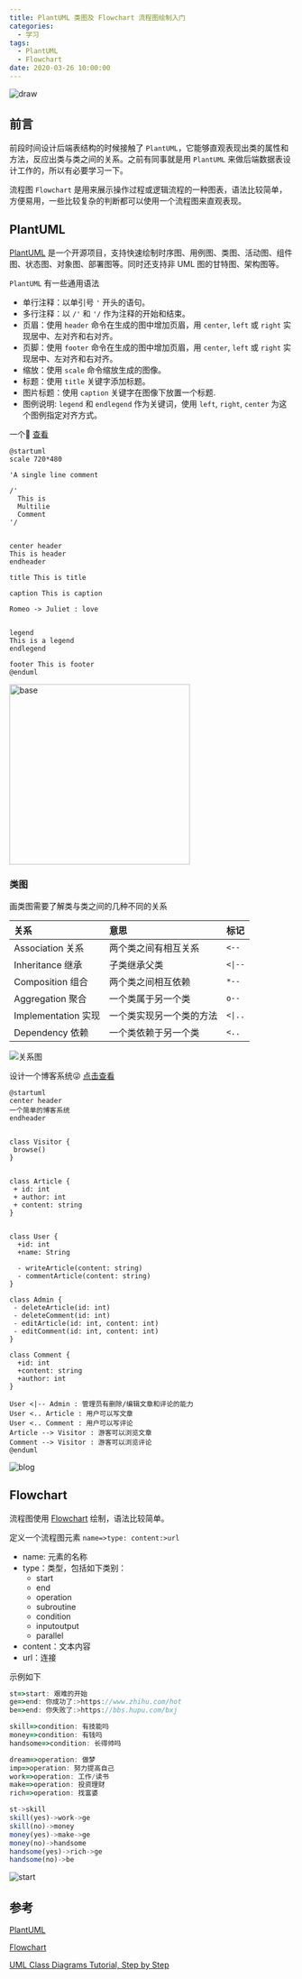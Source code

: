 ```yaml
---
title: PlantUML 类图及 Flowchart 流程图绘制入门
categories:
  - 学习
tags:
  - PlantUML
  - Flowchart
date: 2020-03-26 10:00:00
---
```


![draw](./images/draw.jpg)

<!--more-->

## 前言

前段时间设计后端表结构的时候接触了 `PlantUML`，它能够直观表现出类的属性和方法，反应出类与类之间的关系。之前有同事就是用 `PlantUML` 来做后端数据表设计工作的，所以有必要学习一下。

流程图 `Flowchart` 是用来展示操作过程或逻辑流程的一种图表，语法比较简单，方便易用，一些比较复杂的判断都可以使用一个流程图来直观表现。

## PlantUML

[PlantUML](https://plantuml.com/zh/) 是一个开源项目，支持快速绘制时序图、用例图、类图、活动图、组件图、状态图、对象图、部署图等。同时还支持非 UML 图的甘特图、架构图等。

`PlantUML` 有一些通用语法

- 单行注释：以单引号 `'` 开头的语句。
- 多行注释：以 `/'` 和 `'/` 作为注释的开始和结束。
- 页眉：使用 `header` 命令在生成的图中增加页眉，用 `center`, `left` 或 `right` 实现居中、左对齐和右对齐。
- 页脚：使用 `footer` 命令在生成的图中增加页眉，用 `center`, `left` 或 `right` 实现居中、左对齐和右对齐。
- 缩放：使用 `scale` 命令缩放生成的图像。
- 标题：使用 `title` 关键字添加标题。
- 图片标题：使用 `caption` 关键字在图像下放置一个标题.
- 图例说明: `legend` 和 `endlegend` 作为关键词，使用 `left`, `right`, `center` 为这个图例指定对齐方式。

一个🌰 [查看](http://www.plantuml.com/plantuml/uml/FO_D2i8m48JlynHxAmZI8eBYGIhU12_Y2uHsRHVo8ytMvtVHj8V0DxERcQJDwYQTWqVkd6Swx9hD_jW0rOMonC4iBv6fIo5mLA2kGFGS9PDae_liLRomuRMiL3M0peWd6jdrFA7iBv9ZNmWgQXNB_AViidkhfBZQHGEF53ZHzaotsJgLJkJJXwtEys2XQu-ZOjWfX5TAzg8ryo_Hsin-_mK0)

```uml
@startuml
scale 720*480

'A single line comment

/'
  This is
  Multilie
  Comment
'/


center header
This is header
endheader

title This is title

caption This is caption

Romeo -> Juliet : love


legend
This is a legend
endlegend

footer This is footer
@enduml
```

<img style="width: 320px;" alt="base" src="http://www.plantuml.com/plantuml/png/HP3D2i8m48JlynHxAmZI8eBYGIhU12_Y2uHsRHVo8ytMvtUnFrwIRoQp6TWwgnjq31wvSPxfiAis-sC551VA4Zkpl4Ic9eN0KO6o0D6pbqoIZUwZL_72XjSvKfG06YCUg6VNseLvODKSsma15RMI9V1JDkxUAYckzgo1HmgSQ7kcssYjIYVowSC0F7VswR_9qUBOCI7mIacjVibC4hMzsGQ-">


### 类图

画类图需要了解类与类之间的几种不同的关系

| 关系  | 意思 | 标记 |
| :- | :- | :- |
| Association 关系 | 两个类之间有相互关系 | `<--` |
| Inheritance 继承 | 子类继承父类 | `<\|--` |
| Composition 组合 | 两个类之间相互依赖 | `*--` |
| Aggregation 聚合 | 一个类属于另一个类 | `o--` |
| Implementation 实现 | 一个类实现另一个类的方法 | `<\|..` |
| Dependency 依赖 | 一个类依赖于另一个类 | `<..` |

![关系图](https://miro.medium.com/max/1180/1*EUvDMA1vr0DiucONPzK9kA.png)

设计一个博客系统😜 [点击查看](http://www.plantuml.com/plantuml/umla/XPBHwjCm58VlynJdSdDs3lL2YiZ4Hn2zh-t11TeKaenTw63Wc5CSSwB3JS4v54MXkn2nEFLfbgQ-XUiQszaXV-X5slFzlfoSj2samsKty8bm7H_XyfNMkKiNMyH59f531nqFETd5WrtyIKS3DNcXbqCrMQfehRzizVODGUOPYX3NTuI0srHG6NAuH-0E3ti2QtNIBwhNkQIkZrcr0TIpWJAPBPskx8IyU7L39f596uJabDqz4jmIU713mwIp9NC2jE5cpWBi7mjwd4eqszKgllg1SCCWG2R_o_IBfhs0icnJ2ppqiTIQ5kfbvKRk_AU27fMLnFdoXCTK9LsXeEp8W2U3g9mX-tGqsIn_cD_L-vPbJcK3wEYjVZfIivV9wqTglFgzU7T1_vYdlsR9_A7-l5BFdgIROHfztzzz-k2dUlpAI9hDuZfjqCy_9kDlQhhPRT-hqIAFbg1f-1JCrUIloBAk5N-G3KaSgsYTiydNQVfXRBn6ToPkx6raNZVm_m00)

```uml
@startuml
center header
一个简单的博客系统
endheader


class Visitor {
 browse()
}


class Article {
 + id: int
 + author: int
 + content: string
}


class User {
  +id: int
  +name: String

  - writeArticle(content: string)
  - commentArticle(content: string)
}

class Admin {
 - deleteArticle(id: int)
 - deleteComment(id: int)
 - editArticle(id: int, content: int)
 - editComment(id: int, content: int)
}

class Comment {
  +id: int
  +content: string
  +author: int
}

User <|-- Admin : 管理员有删除/编辑文章和评论的能力
User <.. Article : 用户可以写文章
User <.. Comment : 用户可以写评论
Article --> Visitor : 游客可以浏览文章
Comment --> Visitor : 游客可以浏览评论
@enduml
```

![blog](./images/learn-chart/class.png)

## Flowchart

流程图使用 [Flowchart](http://flowchart.js.org/) 绘制，语法比较简单。

定义一个流程图元素 `name=>type: content:>url`

- name: 元素的名称
- type：类型，包括如下类别：
  - start
  - end
  - operation
  - subroutine
  - condition
  - inputoutput
  - parallel
- content：文本内容
- url：连接

示例如下

```ts
st=>start: 艰难的开始
ge=>end: 你成功了:>https://www.zhihu.com/hot
be=>end: 你失败了:>https://bbs.hupu.com/bxj

skill=>condition: 有技能吗
money=>condition: 有钱吗
handsome=>condition: 长得帅吗

dream=>operation: 做梦
imp=>operation: 努力提高自己
work=>operation: 工作/读书
make=>operation: 投资理财
rich=>operation: 找富婆

st->skill
skill(yes)->work->ge
skill(no)->money
money(yes)->make->ge
money(no)->handsome
handsome(yes)->rich->ge
handsome(no)->be
```

![start](./images/learn-chart/flow.png)

## 参考

[PlantUML](https://plantuml.com/zh/)

[Flowchart](https://github.com/adrai/flowchart.js)

[UML Class Diagrams Tutorial, Step by Step](https://medium.com/@smagid_allThings/uml-class-diagrams-tutorial-step-by-step-520fd83b300b)

